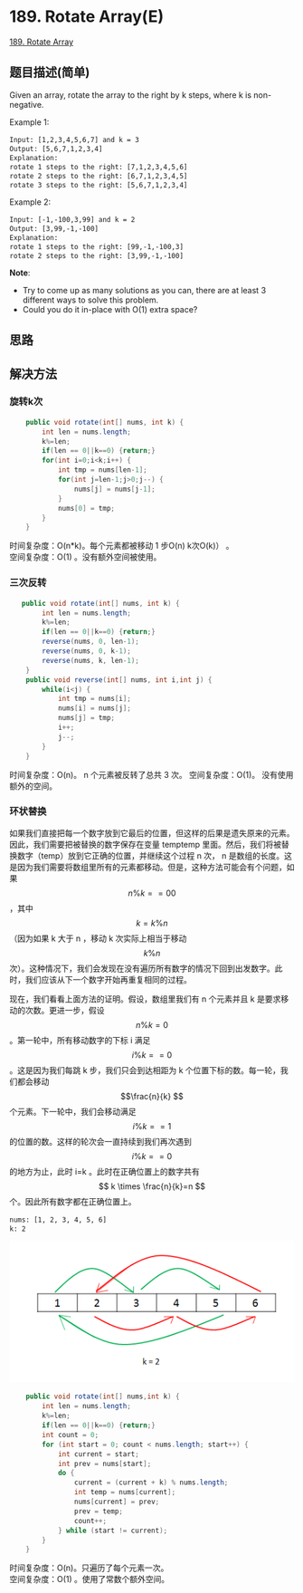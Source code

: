 # 189. Rotate Array(E)
[189. Rotate Array](https://leetcode-cn.com/problems/rotate-array/)

## 题目描述\(简单\)

Given an array, rotate the array to the right by k steps, where k is non-negative.

Example 1:

```
Input: [1,2,3,4,5,6,7] and k = 3
Output: [5,6,7,1,2,3,4]
Explanation:
rotate 1 steps to the right: [7,1,2,3,4,5,6]
rotate 2 steps to the right: [6,7,1,2,3,4,5]
rotate 3 steps to the right: [5,6,7,1,2,3,4]
```

Example 2:

```
Input: [-1,-100,3,99] and k = 2
Output: [3,99,-1,-100]
Explanation: 
rotate 1 steps to the right: [99,-1,-100,3]
rotate 2 steps to the right: [3,99,-1,-100]
```

**Note**:

* Try to come up as many solutions as you can, there are at least 3 different ways to solve this problem.
* Could you do it in-place with O\(1\) extra space?

## 思路

## 解决方法

### 旋转k次

```java
    public void rotate(int[] nums, int k) {
        int len = nums.length;
        k%=len;
        if(len == 0||k==0) {return;}
        for(int i=0;i<k;i++) {
            int tmp = nums[len-1];
            for(int j=len-1;j>0;j--) {
                nums[j] = nums[j-1];
            }
            nums[0] = tmp;
        }
    }
```

时间复杂度：O(n*k)。每个元素都被移动 1 步O(n) k次O(k)） 。  
空间复杂度：O(1) 。没有额外空间被使用。

### 三次反转

```java
   public void rotate(int[] nums, int k) {
        int len = nums.length;
        k%=len;
        if(len == 0||k==0) {return;}
        reverse(nums, 0, len-1);
        reverse(nums, 0, k-1);
        reverse(nums, k, len-1);
    }
    public void reverse(int[] nums, int i,int j) {
        while(i<j) {
            int tmp = nums[i];
            nums[i] = nums[j];
            nums[j] = tmp;
            i++;
            j--;
        }
    }
```

时间复杂度：O(n)。 n 个元素被反转了总共 3 次。
空间复杂度：O(1)。 没有使用额外的空间。


### 环状替换

如果我们直接把每一个数字放到它最后的位置，但这样的后果是遗失原来的元素。因此，我们需要把被替换的数字保存在变量 temptemp 里面。然后，我们将被替换数字（temp）放到它正确的位置，并继续这个过程 n 次， n 是数组的长度。这是因为我们需要将数组里所有的元素都移动。但是，这种方法可能会有个问题，如果 $$n\%k==0 0$$，其中 $$k=k\%n$$ （因为如果 k 大于 n ，移动 k 次实际上相当于移动 $$k\%n$$次）。这种情况下，我们会发现在没有遍历所有数字的情况下回到出发数字。此时，我们应该从下一个数字开始再重复相同的过程。

现在，我们看看上面方法的证明。假设，数组里我们有 n 个元素并且 k 是要求移动的次数。更进一步，假设 $$n\%k=0$$ 。第一轮中，所有移动数字的下标 i 满足 $$i\%k==0$$。这是因为我们每跳 k 步，我们只会到达相距为 k 个位置下标的数。每一轮，我们都会移动 $$\frac{n}{k} $$个元素。下一轮中，我们会移动满足 $$i\%k==1$$ 的位置的数。这样的轮次会一直持续到我们再次遇到 $$i\%k==0$$ 的地方为止，此时 i=k 。此时在正确位置上的数字共有$$ k \times \frac{n}{k}=n $$个。因此所有数字都在正确位置上。


```
nums: [1, 2, 3, 4, 5, 6]
k: 2
```

![](/assets/101-200/189-solution-3-1.png)

```java
    public void rotate(int[] nums,int k) {
        int len = nums.length;
        k%=len;
        if(len == 0||k==0) {return;}
        int count = 0;
        for (int start = 0; count < nums.length; start++) {
            int current = start;
            int prev = nums[start];
            do {
                current = (current + k) % nums.length;
                int temp = nums[current];
                nums[current] = prev;
                prev = temp;
                count++;
            } while (start != current);
        }
    }
```

时间复杂度：O(n)。只遍历了每个元素一次。  
空间复杂度：O(1) 。使用了常数个额外空间。

